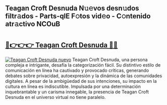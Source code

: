 ## Teagan Croft Desnuda N𝚞𝚎vos desn𝚞dos filtr𝚊dos - Parts-qlE F𝚘tos vid𝚎o - C𝚘ntenido atr𝚊ctivo NCOuB

# <h2><a href="http://mb8f1z4.tromn.icu/?c=Teagan+Croft+Desnuda">🔗👉👉👉 Teagan Croft Desnuda 🔗🔗</a></h2>

[![Teagan Croft Desnuda nuevo](https://i.imgur.com/pEAQMta.gif)](http://mb8f1z4.tromn.icu/?c=Teagan+Croft+Desnuda)
Teagan Croft Desnuda, una persona compleja e intrigante, desafía la categorización fácil. Su distintivo estilo de comunicación en línea ha cautivado y provocado críticas, generando debates sobre privacidad, autoexpresión y la dinámica de las comunidades digitales. A pesar de la ambigüedad de sus intenciones, su impacto en la cultura en línea es indiscutible. Impulsada por una determinación inquebrantable y un carisma innegable, la presencia de Teagan Croft Desnuda en el universo virtual no tiene paralelo.
